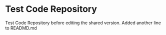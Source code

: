 # Test Code Repository
Test Code Repository before editing the shared version.
Added another line to READMD.md

